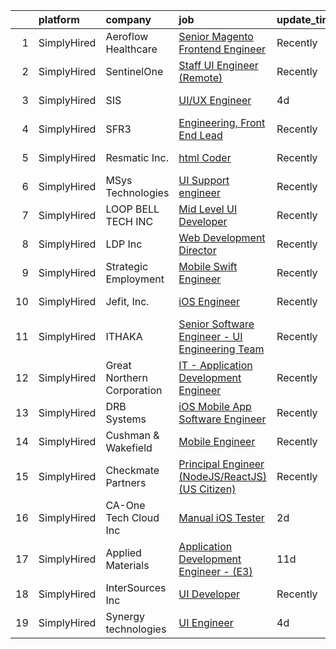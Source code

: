 

|    | platform    | company                    | job                                                                                                                                                      | update_time   | location          |
|---:|:------------|:---------------------------|:---------------------------------------------------------------------------------------------------------------------------------------------------------|:--------------|:------------------|
|  1 | SimplyHired | Aeroflow Healthcare        | [Senior Magento Frontend Engineer](https://www.simplyhired.com/job/uJJWsbsJ-A2J-2KXvsX-Cha73KyKnl-V2EEKSox5OzuSBWCVaz1N-A?q=ui+engineer)                 | Recently      | Asheville, NC     |
|  2 | SimplyHired | SentinelOne                | [Staff UI Engineer (Remote)](https://www.simplyhired.com/job/wO8O_urGKYAPYnWP1irgxU8toEwTAKHO452YwmJPJb8lubatp_XDYw?q=ui+engineer)                       | Recently      | Mountain View, CA |
|  3 | SimplyHired | SIS                        | [UI/UX Engineer](https://www.simplyhired.com/job/NztABORu77gGr0sKtsm8MBTqFB4Ul_k7JnfFVbsTozuY4Z81QgGk3A?q=ui+engineer)                                   | 4d            | Sunnyvale, CA     |
|  4 | SimplyHired | SFR3                       | [Engineering, Front End Lead](https://www.simplyhired.com/job/1HFgiNGUwiGnulBIE5VIvGwKFudnkbLSsaWDKtKcgunrAsCRKXU_dw?q=ui+engineer)                      | Recently      | Remote            |
|  5 | SimplyHired | Resmatic Inc.              | [html Coder](https://www.simplyhired.com/job/1horKlaY2nUszWNGAznbOjFUNCJBjStFQ1YxHY1ditLaUqJVnHJ9Ig?q=ui+engineer)                                       | Recently      | Sebastopol, CA    |
|  6 | SimplyHired | MSys Technologies          | [UI Support engineer](https://www.simplyhired.com/job/nM4yhXRIC8bTtYhOJTO9pGSRihpmkMm7_6q2Vltju2en01-tvI6dDg?q=ui+engineer)                              | Recently      | San Jose, CA      |
|  7 | SimplyHired | LOOP BELL TECH INC         | [Mid Level UI Developer](https://www.simplyhired.com/job/JG3cCLZYpp2Io6DAMWJbndEnsk6E42NVY1oYikMsLE9_fKUyPhcrqQ?q=ui+engineer)                           | Recently      | Remote            |
|  8 | SimplyHired | LDP Inc                    | [Web Development Director](https://www.simplyhired.com/job/hmgjpGyfcZ9LgBECUVkBMQo6asOHW3MAq6xyEuF40NMHMtYuhNE6mA?q=ui+engineer)                         | Recently      | Hazleton, PA      |
|  9 | SimplyHired | Strategic Employment       | [Mobile Swift Engineer](https://www.simplyhired.com/job/HvFKFUPBQks4TvdZXzAUvjF0nI8KVBS8256b_IgO654UlAA08Jjlvg?q=ui+engineer)                            | Recently      | San Ramon, CA     |
| 10 | SimplyHired | Jefit, Inc.                | [iOS Engineer](https://www.simplyhired.com/job/ScWBiiSKrVgynabF9MDAmnEhvn4czN-LF4mbihO7mdqOXMJrSXQGIQ?q=ui+engineer)                                     | Recently      | Santa Clara, CA   |
| 11 | SimplyHired | ITHAKA                     | [Senior Software Engineer - UI Engineering Team](https://www.simplyhired.com/job/inYM2CSoj-lWM7-IxN1lfdFmAO-6A7F1ZZLGliDsbAbXRk4DlvHNcw?q=ui+engineer)   | Recently      | Ann Arbor, MI     |
| 12 | SimplyHired | Great Northern Corporation | [IT - Application Development Engineer](https://www.simplyhired.com/job/wihT9YX-gjEFmE1pn141avIxGq5bq7o1-sxU2TQFJQq0Rgch2UfK_A?q=ui+engineer)            | Recently      | Appleton, WI      |
| 13 | SimplyHired | DRB Systems                | [iOS Mobile App Software Engineer](https://www.simplyhired.com/job/QEadPb3IYng4bWau6J1Lzj5xIjhZHE6cs337W6ni6NKN6a2t40rskw?q=ui+engineer)                 | Recently      | Akron, OH         |
| 14 | SimplyHired | Cushman & Wakefield        | [Mobile Engineer](https://www.simplyhired.com/job/2G_9nGqkjcWYEtFq7Mgo2S52-4XE8OBtRJb7ymZ4Bo5SNQzRBcPp-w?q=ui+engineer)                                  | Recently      | Oakland, CA       |
| 15 | SimplyHired | Checkmate Partners         | [Principal Engineer (NodeJS/ReactJS) (US Citizen)](https://www.simplyhired.com/job/LUV9F73W0J94QxT30qJPaWhdNFyD5BDArI3KoUPyZmbOKYD6Mr0XjA?q=ui+engineer) | Recently      | Remote            |
| 16 | SimplyHired | CA-One Tech Cloud Inc      | [Manual iOS Tester](https://www.simplyhired.com/job/6PdPTT-yvwiTuRwkqxlJ8JJz7s25h6kXLDz-u_fXo7wmlm57Hw4yhQ?q=ui+engineer)                                | 2d            | Sunnyvale, CA     |
| 17 | SimplyHired | Applied Materials          | [Application Development Engineer - (E3)](https://www.simplyhired.com/job/UqcFOTlcFTAiU4zEermXQUvwQCI1lueoX8wSkSkOLCIUjrw4SzhgpA?q=ui+engineer)          | 11d           | Santa Clara, CA   |
| 18 | SimplyHired | InterSources Inc           | [UI Developer](https://www.simplyhired.com/job/K1Uqyv4fGRcNWSsZC7-H7LfGItN5GIfWLiafYdqVwd8NvgKi5s2Iiw?q=ui+engineer)                                     | Recently      | Fremont, CA       |
| 19 | SimplyHired | Synergy technologies       | [UI Engineer](https://www.simplyhired.com/job/WVF_uO3lbXcWBYsyKZy5-SPxmx_l2nV5iiJ68wKT4a4MzIFPK4mylw?q=ui+engineer)                                      | 4d            | Remote            |